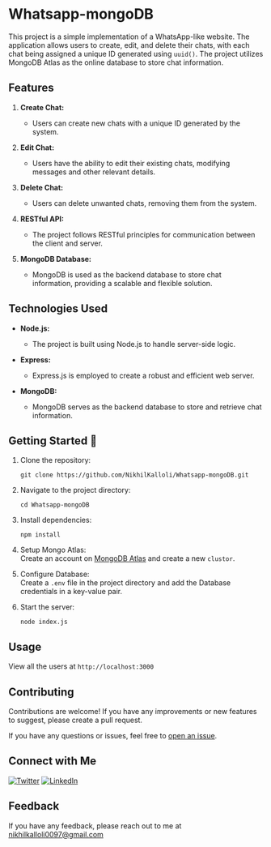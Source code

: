 # Whatsapp-mongoDB

This project is a simple implementation of a WhatsApp-like website. The application allows users to create, edit, and delete their chats, with each chat being assigned a unique ID generated using `uuid()`. The project utilizes  MongoDB Atlas as the online database to store chat information.

## Features

1. **Create Chat:**
   - Users can create new chats with a unique ID generated by the system.

2. **Edit Chat:**
   - Users have the ability to edit their existing chats, modifying messages and other relevant details.

3. **Delete Chat:**
   - Users can delete unwanted chats, removing them from the system.

4. **RESTful API:**
   - The project follows RESTful principles for communication between the client and server.

5. **MongoDB Database:**
   - MongoDB is used as the backend database to store chat information, providing a scalable and flexible solution.

## Technologies Used

- **Node.js:**
  - The project is built using Node.js to handle server-side logic.

- **Express:**
  - Express.js is employed to create a robust and efficient web server.

- **MongoDB:**
  - MongoDB serves as the backend database to store and retrieve chat information.

## Getting Started 🚀


1. Clone the repository:

   ```
   git clone https://github.com/NikhilKalloli/Whatsapp-mongoDB.git
   ```
2. Navigate to the project directory:
    ```
    cd Whatsapp-mongoDB
    ```
3. Install dependencies:
    ```
    npm install
    ```

4.  Setup Mongo Atlas:   
    Create an account on [MongoDB Atlas](https://www.mongodb.com/cloud/atlas/register) and create a new `clustor`.  

     
5. Configure Database:   
   Create a ```.env``` file in the project directory and add the Database credentials in a key-value pair.

6. Start the server:
    ```
    node index.js
    ```

## Usage
View all the users at ```http://localhost:3000```

## Contributing

Contributions are welcome! If you have any improvements or new features to suggest, please create a pull request.

If you have any questions or issues, feel free to [open an issue](https://github.com/NikhilKalloli/Whatsapp-mongoDB/issues).

## Connect with Me

[![Twitter](https://img.shields.io/badge/Twitter-1DA1F2?style=for-the-badge&logo=twitter&logoColor=white)](https://twitter.com/NikhilKalloli)
[![LinkedIn](https://img.shields.io/badge/LinkedIn-0A66C2?style=for-the-badge&logo=linkedin&logoColor=white)](https://www.linkedin.com/in/nikhil-kalloli-a6ab2a25b/)

## Feedback

If you have any feedback, please reach out to me at nikhilkalloli0097@gmail.com

